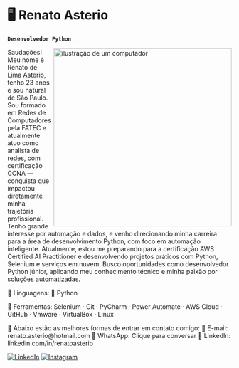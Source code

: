 # 🖥️ Renato Asterio

**`Desenvolvedor Python`**

<img src="https://raw.githubusercontent.com/MicaelliMedeiros/micaellimedeiros/master/image/computer-illustration.png" alt="ilustração de um computador" min-width="400px" max-width="400px" width="400px" align="right">

<p align="left"> 
Saudações! Meu nome é Renato de Lima Asterio, tenho 23 anos e sou natural de São Paulo.
Sou formado em Redes de Computadores pela FATEC e atualmente atuo como analista de redes, com certificação CCNA — conquista que impactou diretamente minha trajetória profissional.
Tenho grande interesse por automação e dados, e venho direcionando minha carreira para a área de desenvolvimento Python, com foco em automação inteligente.
Atualmente, estou me preparando para a certificação AWS Certified AI Practitioner e desenvolvendo projetos práticos com Python, Selenium e serviços em nuvem.
Busco oportunidades como desenvolvedor Python júnior, aplicando meu conhecimento técnico e minha paixão por soluções automatizadas.
</p>

<p align="left">
  🦄 Linguagens: 🐍 Python
</p>

<p align="left">
  💼 Ferramentas: Selenium · Git · PyCharm · Power Automate · AWS Cloud · GitHub · Vmware · VirtualBox · Linux
</p>

<p align="left">
  💌 Abaixo estão as melhores formas de entrar em contato comigo:
  📧 E-mail: renato.asterio@hotmail.com
  📱 WhatsApp: Clique para conversar
  🔗 LinkedIn: linkedin.com/in/renatoasterio
</p>

<p align="left">
  <a href="#" title="LinkedIn">
  <img src="https://img.shields.io/badge/-Linkedin-0e76a8?style=flat-square&logo=Linkedin&logoColor=white&link=www.linkedin.com/in/renatoasterio" alt="LinkedIn"/></a>
  <a href="#" title="Instagram">
  <img src="https://img.shields.io/badge/-Instagram-DF0174?style=flat-square&labelColor=DF0174&logo=instagram&logoColor=white&link=https://www.instagram.com/renatoasterio/" alt="Instagram"/></a>
</p>
